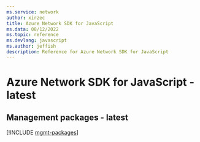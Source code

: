 ```yaml
---
ms.service: network
author: xirzec
title: Azure Network SDK for JavaScript
ms.data: 08/12/2022
ms.topic: reference
ms.devlang: javascript
ms.author: jeffish
description: Reference for Azure Network SDK for JavaScript
---
```

# Azure Network SDK for JavaScript - latest

## Management packages - latest
[!INCLUDE [mgmt-packages](network-mgmt-index.md)]